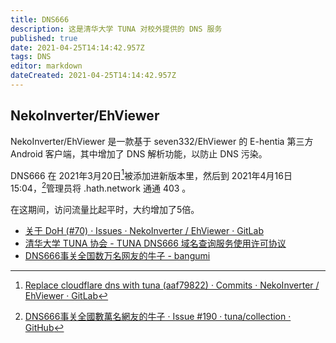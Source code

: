 ```yaml
---
title: DNS666
description: 这是清华大学 TUNA 对校外提供的 DNS 服务
published: true
date: 2021-04-25T14:14:42.957Z
tags: DNS
editor: markdown
dateCreated: 2021-04-25T14:14:42.957Z
---
```


## NekoInverter/EhViewer

NekoInverter/EhViewer 是一款基于 seven332/EhViewer 的 E-hentia 第三方 Android 客户端，其中增加了 DNS 解析功能，以防止 DNS 污染。

DNS666 在 2021年3月20日[^01]被添加进新版本里，然后到 2021年4月16日 15:04，[^02]管理员将 .hath.network 通通 403 。

[^01]: [Replace cloudflare dns with tuna (aaf79822) · Commits · NekoInverter / EhViewer · GitLab](https://web.archive.org/web/20210425140457/https://gitlab.com/NekoInverter/EhViewer/-/commit/aaf7982238fb910607acaf602252f2e27a0a5a0c)

[^02]: [DNS666事关全國數萬名網友的牛子 · Issue #190 · tuna/collection · GitHub](https://web.archive.org/web/20210420035326/https://github.com/tuna/collection/issues/190)

在这期间，访问流量比起平时，大约增加了5倍。

+ [关于 DoH (#70) · Issues · NekoInverter / EhViewer · GitLab](https://web.archive.org/web/20210420035706/https://gitlab.com/NekoInverter/EhViewer/-/issues/70)
+ [清华大学 TUNA 协会 - TUNA DNS666 域名查询服务使用许可协议](https://web.archive.org/web/20200207124119/https://tuna.moe/help/dns-license/)
+ [DNS666事关全国数万名网友的牛子 - bangumi](https://web.archive.org/web/20210420035358/https://bgm.tv/group/topic/362474)
